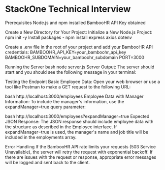# StackOne Technical Interview

Prerequisites
Node.js and npm installed
BambooHR API Key obtained

Create a New Directory for Your Project:
Initialize a New Node.js Project: npm init -y
Install packages - npm install express axios dotenv

Create a .env file in the root of your project and add your BambooHR API credentials:
BAMBOOHR_API_KEY=your_bamboohr_api_key
BAMBOOHR_SUBDOMAIN=your_bamboohr_subdomain
PORT=3000

Running the Server
bash
node server.js
Server Output:
The server should start and you should see the following message in your terminal:

Testing the Endpoint
Basic Employee Data:
Open your web browser or use a tool like Postman to make a GET request to the following URL:

bash
http://localhost:3000/employees
Employee Data with Manager Information:
To include the manager's information, use the expandManager=true query parameter:

bash
http://localhost:3000/employees?expandManager=true
Expected JSON Response:
The JSON response should include employee data with the structure as described in the Employee interface. If expandManager=true is used, the manager's name and job title will be included in the employments array.

Error Handling
If the BambooHR API rate limits your requests (503 Service Unavailable), the server will retry the request with exponential backoff.
If there are issues with the request or response, appropriate error messages will be logged and sent back to the client.
